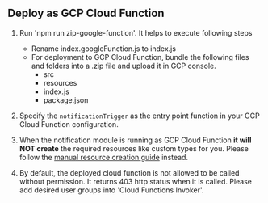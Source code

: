 ## Deploy as GCP Cloud Function

1. Run 'npm run zip-google-function'. It helps to execute following steps
   - Rename index.googleFunction.js to index.js
   - For deployment to GCP Cloud Function, bundle the following files and folders into a .zip file and upload it in GCP console.
      - src
      - resources
      - index.js
      - package.json

2. Specify the `notificationTrigger` as the entry point function in your GCP Cloud Function configuration.
3. When the notification module is running as GCP Cloud Function **it will NOT create** the required resources like custom 
types for you. Please follow the [manual resource creation guide](../../../../notification/docs/HowToRun.md#creating-required-resources-manually) instead. 
4. By default, the deployed cloud function is not allowed to be called without permission. It returns 403 http status when it is called. Please add desired user groups into 'Cloud Functions Invoker'.
